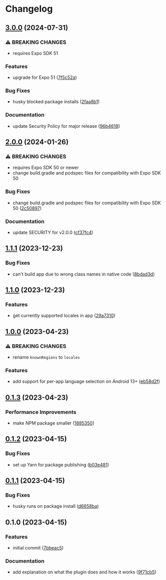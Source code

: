 # Changelog

## [3.0.0](https://github.com/digitalartlab/expo-plugin-localization/compare/v2.0.0...v3.0.0) (2024-07-31)


### ⚠ BREAKING CHANGES

* requires Expo SDK 51

### Features

* upgrade for Expo 51 ([7f5c52a](https://github.com/digitalartlab/expo-plugin-localization/commit/7f5c52aa6aa1c021eca3ead41e024d9962f08b23))


### Bug Fixes

* husky blocked package installs ([2faa8b1](https://github.com/digitalartlab/expo-plugin-localization/commit/2faa8b18ef69a9f792061448a9449cd770ad58e9))


### Documentation

* update Security Policy for major release ([96b4618](https://github.com/digitalartlab/expo-plugin-localization/commit/96b4618d17d6a3f4ce2ab6040cc3aca33b4a8b90))

## [2.0.0](https://github.com/digitalartlab/expo-plugin-localization/compare/v1.1.1...v2.0.0) (2024-01-26)


### ⚠ BREAKING CHANGES

* requires Expo SDK 50 or newer
* change build.gradle and podspec files for compatibility with Expo SDK 50

### Bug Fixes

* change build.gradle and podspec files for compatibility with Expo SDK 50 ([2c50897](https://github.com/digitalartlab/expo-plugin-localization/commit/2c50897175839bc5006d74861a1c777a8a08156f))


### Documentation

* update SECURITY for v2.0.0 ([cf37fc4](https://github.com/digitalartlab/expo-plugin-localization/commit/cf37fc4cdd88ef870f46a30827b931bcadccecdc))

## [1.1.1](https://github.com/digitalartlab/expo-plugin-localization/compare/v1.1.0...v1.1.1) (2023-12-23)


### Bug Fixes

* can't build app due to wrong class names in native code ([8bdad3d](https://github.com/digitalartlab/expo-plugin-localization/commit/8bdad3deaebe21417d51fed6108683a89a7a30d3))

## [1.1.0](https://github.com/digitalartlab/expo-plugin-localization/compare/v1.0.0...v1.1.0) (2023-12-23)


### Features

* get currently supported locales in app ([29a7310](https://github.com/digitalartlab/expo-plugin-localization/commit/29a731035110b99760d9dcb4c5ada7b019db022e))

## [1.0.0](https://github.com/digitalartlab/expo-plugin-localization/compare/v0.1.3...v1.0.0) (2023-04-23)


### ⚠ BREAKING CHANGES

* rename `knownRegions` to `locales`

### Features

* add support for per-app language selection on Android 13+ ([eb58d2f](https://github.com/digitalartlab/expo-plugin-localization/commit/eb58d2fad8942129919d25f8e6e1c8d27f6ef5fa))

## [0.1.3](https://github.com/digitalartlab/expo-plugin-localization/compare/v0.1.2...v0.1.3) (2023-04-23)


### Performance Improvements

* make NPM package smaller ([1885350](https://github.com/digitalartlab/expo-plugin-localization/commit/18853507e503a0ea5f6ab9b8a75c26bf5ee266b5))

## [0.1.2](https://github.com/digitalartlab/expo-plugin-localization/compare/v0.1.1...v0.1.2) (2023-04-15)


### Bug Fixes

* set up Yarn for package publishing ([b03e481](https://github.com/digitalartlab/expo-plugin-localization/commit/b03e4811db635b53e6c1b67d7e914b1714911cc7))

## [0.1.1](https://github.com/digitalartlab/expo-plugin-localization/compare/v0.1.0...v0.1.1) (2023-04-15)


### Bug Fixes

* husky runs on package install ([d6658ba](https://github.com/digitalartlab/expo-plugin-localization/commit/d6658ba861a3494150429f64c992a5560f76e2cc))

## 0.1.0 (2023-04-15)


### Features

* initial commit ([7bbeac5](https://github.com/digitalartlab/expo-plugin-localization/commit/7bbeac511abb8dbfded06023a42a2879b53a72ff))


### Documentation

* add explanation on what the plugin does and how it works ([9f71cb5](https://github.com/digitalartlab/expo-plugin-localization/commit/9f71cb56920a1dd00c65979b21cf6ac8c636c810))
